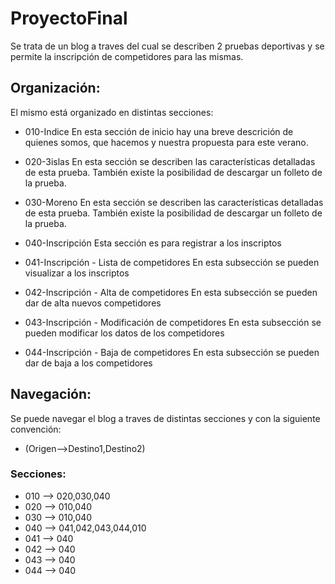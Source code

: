 # ProyectoFinal

Se trata de un blog a traves del cual se describen 2 pruebas deportivas y se permite la inscripción de competidores para las mismas.

## Organización:
El mismo está organizado en distintas secciones:

- 010-Indice
En esta sección de inicio hay una breve descrición de quienes somos, que hacemos y nuestra propuesta para este verano.

- 020-3islas
En esta sección se describen las características detalladas de esta prueba.
También existe la posibilidad de descargar un folleto de la prueba.

- 030-Moreno
En esta sección se describen las características detalladas de esta prueba.
También existe la posibilidad de descargar un folleto de la prueba.

- 040-Inscripción
Esta sección es para registrar a los inscriptos

- 041-Inscripción - Lista de competidores
En esta subsección se pueden visualizar a los inscriptos

- 042-Inscripción - Alta de competidores
En esta subsección se pueden dar de alta nuevos competidores

- 043-Inscripción - Modificación de competidores
En esta subsección se pueden modificar los datos de los competidores

- 044-Inscripción - Baja de competidores
En esta subsección se pueden dar de baja a los competidores


## Navegación:
Se puede navegar el blog a traves de distintas secciones y con la siguiente convención:
- (Origen-->Destino1,Destino2)

### Secciones:
- 010 --> 020,030,040
- 020 --> 010,040
- 030 --> 010,040
- 040 --> 041,042,043,044,010
- 041 --> 040
- 042 --> 040
- 043 --> 040
- 044 --> 040
